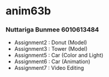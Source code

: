 # anim63b
### Nuttariga Bunmee 6010613484
* Assignment2 : Donut (Model)
* Assignment3 : Tower (Model)
* Assignment5 : Car (Color and Light)
* Assignment6 : Car (Animation)
* Assignment7 : Video Editing
